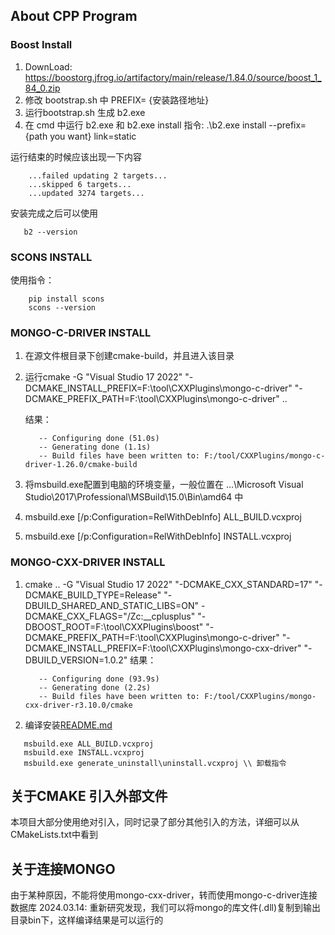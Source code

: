## About CPP Program
### Boost Install
1. DownLoad: https://boostorg.jfrog.io/artifactory/main/release/1.84.0/source/boost_1_84_0.zip
2. 修改 bootstrap.sh 中 PREFIX= {安装路径地址}
3. 运行bootstrap.sh 生成 b2.exe
4. 在 cmd 中运行 b2.exe 和 b2.exe install 
   指令: .\b2.exe install --prefix={path you want} link=static

运行结束的时候应该出现一下内容
```
    ...failed updating 2 targets... 
    ...skipped 6 targets...
    ...updated 3274 targets...
```
安装完成之后可以使用
```
   b2 --version
```

### SCONS INSTALL
使用指令：
```
    pip install scons  
    scons --version
```

### MONGO-C-DRIVER INSTALL
1. 在源文件根目录下创建cmake-build，并且进入该目录
2. 运行cmake -G "Visual Studio 17 2022" "-DCMAKE_INSTALL_PREFIX=F:\tool\CXXPlugins\mongo-c-driver" "-DCMAKE_PREFIX_PATH=F:\tool\CXXPlugins\mongo-c-driver"  .. 

   结果：
   ```
      -- Configuring done (51.0s)  
      -- Generating done (1.1s)
      -- Build files have been written to: F:/tool/CXXPlugins/mongo-c-driver-1.26.0/cmake-build
   ```
   
3. 将msbuild.exe配置到电脑的环境变量，一般位置在 ...\Microsoft Visual Studio\2017\Professional\MSBuild\15.0\Bin\amd64 中
4. msbuild.exe  [/p:Configuration=RelWithDebInfo] ALL_BUILD.vcxproj
5. msbuild.exe  [/p:Configuration=RelWithDebInfo] INSTALL.vcxproj


### MONGO-CXX-DRIVER INSTALL
1. cmake .. -G "Visual Studio 17 2022" "-DCMAKE_CXX_STANDARD=17" "-DCMAKE_BUILD_TYPE=Release" "-DBUILD_SHARED_AND_STATIC_LIBS=ON" -DCMAKE_CXX_FLAGS="/Zc:__cplusplus" "-DBOOST_ROOT=F:\tool\CXXPlugins\boost" "-DCMAKE_PREFIX_PATH=F:\tool\CXXPlugins\mongo-c-driver" "-DCMAKE_INSTALL_PREFIX=F:\tool\CXXPlugins\mongo-cxx-driver" "-DBUILD_VERSION=1.0.2"
   结果：
   ```
      -- Configuring done (93.9s)
      -- Generating done (2.2s)
      -- Build files have been written to: F:/tool/CXXPlugins/mongo-cxx-driver-r3.10.0/cmake
   ```
2. 编译安装[README.md](README.md)
```
   msbuild.exe ALL_BUILD.vcxproj
   msbuild.exe INSTALL.vcxproj
   msbuild.exe generate_uninstall\uninstall.vcxproj \\ 卸载指令
```

## 关于CMAKE 引入外部文件
本项目大部分使用绝对引入，同时记录了部分其他引入的方法，详细可以从CMakeLists.txt中看到

## 关于连接MONGO
由于某种原因，不能将使用mongo-cxx-driver，转而使用mongo-c-driver连接数据库
2024.03.14: 重新研究发现，我们可以将mongo的库文件(.dll)复制到输出目录bin下，这样编译结果是可以运行的

